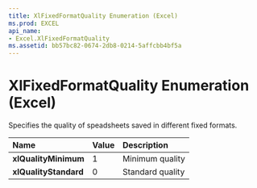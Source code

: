 ```yaml
---
title: XlFixedFormatQuality Enumeration (Excel)
ms.prod: EXCEL
api_name:
- Excel.XlFixedFormatQuality
ms.assetid: bb57bc82-0674-2db8-0214-5affcbb4bf5a
---
```



# XlFixedFormatQuality Enumeration (Excel)

Specifies the quality of speadsheets saved in different fixed formats.



|**Name**|**Value**|**Description**|
|:-----|:-----|:-----|
| **xlQualityMinimum**|1|Minimum quality|
| **xlQualityStandard**|0|Standard quality|

